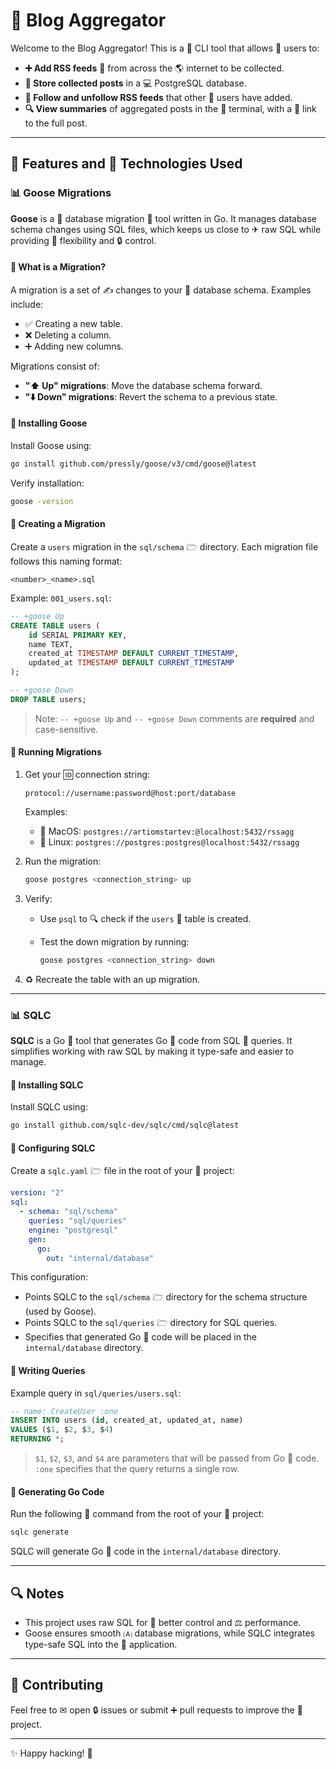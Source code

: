 # 📰 Blog Aggregator

Welcome to the Blog Aggregator! This is a 🔧 CLI tool that allows 👥 users to:

- **➕ Add RSS feeds** 🔄 from across the 🌎 internet to be collected.
- **📂 Store collected posts** in a 💻 PostgreSQL database.
- **🔄 Follow and unfollow RSS feeds** that other 👥 users have added.
- **🔍 View summaries** of aggregated posts in the 📝 terminal, with a 🔗 link to the full post.

---

## 🔄 Features and 🔧 Technologies Used

### 📊 Goose Migrations
**Goose** is a 🔐 database migration 🔧 tool written in Go. It manages database schema changes using SQL files, which keeps us close to ✈ raw SQL while providing 🔄 flexibility and 🔒 control.

#### 🔄 What is a Migration?
A migration is a set of ✍️ changes to your 🔐 database schema. Examples include:
- ✅ Creating a new table.
- ❌ Deleting a column.
- ➕ Adding new columns.

Migrations consist of:
- **"⬆️ Up" migrations**: Move the database schema forward.
- **"⬇️ Down" migrations**: Revert the schema to a previous state.

#### 🔧 Installing Goose
Install Goose using:
```bash
go install github.com/pressly/goose/v3/cmd/goose@latest
```
Verify installation:
```bash
goose -version
```

#### 🔧 Creating a Migration
Create a `users` migration in the `sql/schema` 🗁 directory. Each migration file follows this naming format:
```
<number>_<name>.sql
```
Example: `001_users.sql`:
```sql
-- +goose Up
CREATE TABLE users (
    id SERIAL PRIMARY KEY,
    name TEXT,
    created_at TIMESTAMP DEFAULT CURRENT_TIMESTAMP,
    updated_at TIMESTAMP DEFAULT CURRENT_TIMESTAMP
);

-- +goose Down
DROP TABLE users;
```
> Note: `-- +goose Up` and `-- +goose Down` comments are **required** and case-sensitive.

#### 🔄 Running Migrations
1. Get your 🆔 connection string:
   ```
   protocol://username:password@host:port/database
   ```
   Examples:
   - 💺 MacOS: `postgres://artiomstartev:@localhost:5432/rssagg`
   - 🔧 Linux: `postgres://postgres:postgres@localhost:5432/rssagg`

2. Run the migration:
   ```bash
   goose postgres <connection_string> up
   ```
3. Verify:
   - Use `psql` to 🔍 check if the `users` 📂 table is created.
   - Test the down migration by running:

     ```bash
     goose postgres <connection_string> down
     ```
4. ♻️ Recreate the table with an up migration.

---

### 📊 SQLC
**SQLC** is a Go 🔧 tool that generates Go 📄 code from SQL 🔄 queries. It simplifies working with raw SQL by making it type-safe and easier to manage.

#### 🔧 Installing SQLC
Install SQLC using:
```bash
go install github.com/sqlc-dev/sqlc/cmd/sqlc@latest
```

#### 🔧 Configuring SQLC
Create a `sqlc.yaml` 🗁 file in the root of your 🔄 project:
```yaml
version: "2"
sql:
  - schema: "sql/schema"
    queries: "sql/queries"
    engine: "postgresql"
    gen:
      go:
        out: "internal/database"
```
This configuration:
- Points SQLC to the `sql/schema` 🗁 directory for the schema structure (used by Goose).
- Points SQLC to the `sql/queries` 🗁 directory for SQL queries.
- Specifies that generated Go 📄 code will be placed in the `internal/database` directory.

#### 🔧 Writing Queries
Example query in `sql/queries/users.sql`:
```sql
-- name: CreateUser :one
INSERT INTO users (id, created_at, updated_at, name)
VALUES ($1, $2, $3, $4)
RETURNING *;
```
> `$1`, `$2`, `$3`, and `$4` are parameters that will be passed from Go 📄 code. `:one` specifies that the query returns a single row.

#### 🔧 Generating Go Code
Run the following 🔧 command from the root of your 🔄 project:
```bash
sqlc generate
```
SQLC will generate Go 📄 code in the `internal/database` directory.

---

## 🔍 Notes
- This project uses raw SQL for 🎡 better control and ⚖️ performance.
- Goose ensures smooth 🄐 database migrations, while SQLC integrates type-safe SQL into the 🔧 application.

---

## 🎡 Contributing
Feel free to ✉ open 🔒 issues or submit ➕ pull requests to improve the 🎡 project.

---

✨ Happy hacking! 🚀
